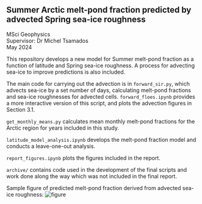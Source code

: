 ## Summer Arctic melt-pond fraction predicted by advected Spring sea-ice roughness

MSci Geophysics  
Supervisor: Dr Michel Tsamados  
May 2024  

This repository develops a new model for Summer melt-pond fraction as a function of latitude and Spring sea-ice roughness. A process for advecting sea-ice to improve predictions is also included.

The main code for carrying out the advection is in `forward_sir.py`, which advects sea-ice by a set number of days, calculating melt-pond fractions and sea-ice roughnesses for advected cells. `forward_floes.ipynb` provides a more interactive version of this script, and plots the advection figures in Section 3.1.

`get_monthly_means.py` calculates mean monthly melt-pond fractions for the Arctic region for years included in this study.

`latitude_model_analysis.ipynb` develops the melt-pond fraction model and conducts a leave-one-out analysis.

`report_figures.ipynb` plots the figures included in the report.

`archive/` contains code used in the development of the final scripts and work done along the way which was not included in the final report.

Sample figure of predicted melt-pond fraction derived from advected sea-ice roughness:
![figure](./report_figs/mapped_best_corr.png)
